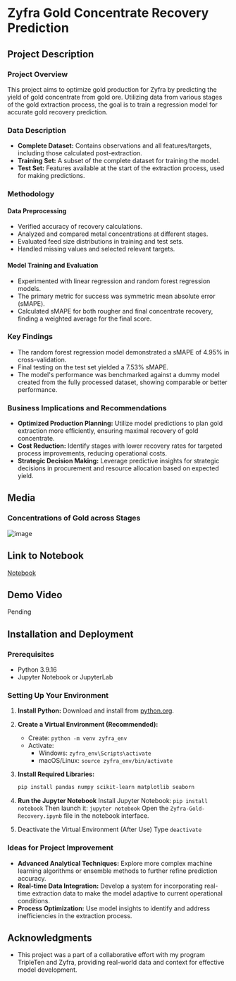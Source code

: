 # Zyfra Gold Concentrate Recovery Prediction

## Project Description
### Project Overview
This project aims to optimize gold production for Zyfra by predicting the yield of gold concentrate from gold ore. Utilizing data from various stages of the gold extraction process, the goal is to train a regression model for accurate gold recovery prediction.

### Data Description
- **Complete Dataset:** Contains observations and all features/targets, including those calculated post-extraction.
- **Training Set:** A subset of the complete dataset for training the model.
- **Test Set:** Features available at the start of the extraction process, used for making predictions.

### Methodology
#### Data Preprocessing
- Verified accuracy of recovery calculations.
- Analyzed and compared metal concentrations at different stages.
- Evaluated feed size distributions in training and test sets.
- Handled missing values and selected relevant targets.

#### Model Training and Evaluation
- Experimented with linear regression and random forest regression models.
- The primary metric for success was symmetric mean absolute error (sMAPE).
- Calculated sMAPE for both rougher and final concentrate recovery, finding a weighted average for the final score.

### Key Findings
- The random forest regression model demonstrated a sMAPE of 4.95% in cross-validation.
- Final testing on the test set yielded a 7.53% sMAPE.
- The model's performance was benchmarked against a dummy model created from the fully processed dataset, showing comparable or better performance.

### Business Implications and Recommendations
- **Optimized Production Planning:** Utilize model predictions to plan gold extraction more efficiently, ensuring maximal recovery of gold concentrate.
- **Cost Reduction:** Identify stages with lower recovery rates for targeted process improvements, reducing operational costs.
- **Strategic Decision Making:** Leverage predictive insights for strategic decisions in procurement and resource allocation based on expected yield.

## Media
### Concentrations of Gold across Stages
![image](https://github.com/jnorfolk/Zyfra-Gold-Recovery/assets/117448822/75c6a6d2-2dc6-4275-aadf-ea22e67c4852)

## Link to Notebook
[Notebook](https://github.com/jnorfolk/Zyfra-Gold-Recovery/blob/main/Zyfra-Gold-Recovery.ipynb)

## Demo Video
Pending

## Installation and Deployment

### Prerequisites
- Python 3.9.16
- Jupyter Notebook or JupyterLab

### Setting Up Your Environment
1. **Install Python:** Download and install from [python.org](https://www.python.org/downloads/).

2. **Create a Virtual Environment (Recommended):**
   - Create: `python -m venv zyfra_env`
   - Activate:
     - Windows: `zyfra_env\Scripts\activate`
     - macOS/Linux: `source zyfra_env/bin/activate`

3. **Install Required Libraries:**
   ```bash
   pip install pandas numpy scikit-learn matplotlib seaborn

4. **Run the Jupyter Notebook**
Install Jupyter Notebook: `pip install notebook`
Then launch it: `jupyter notebook`
Open the `Zyfra-Gold-Recovery.ipynb` file in the notebook interface.

5. Deactivate the Virtual Environment (After Use)
Type `deactivate`

### Ideas for Project Improvement
- **Advanced Analytical Techniques:** Explore more complex machine learning algorithms or ensemble methods to further refine prediction accuracy.
- **Real-time Data Integration:** Develop a system for incorporating real-time extraction data to make the model adaptive to current operational conditions.
- **Process Optimization:** Use model insights to identify and address inefficiencies in the extraction process.

## Acknowledgments
- This project was a part of a collaborative effort with my program TripleTen and Zyfra, providing real-world data and context for effective model development.
